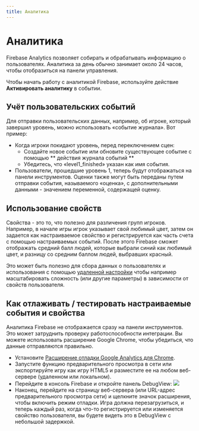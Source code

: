```yaml
---
title: Аналитика
---
```

# Аналитика

Firebase Analytics позволяет собирать и обрабатывать информацию о пользователях. Аналитика за день обычно занимает около 24 часов, чтобы отобразиться на панели управления.

Чтобы начать работу с аналитикой Firebase, используйте действие **Активировать аналитику** в событии.

## Учёт пользовательских событий

Для отправки пользовательских данных, например, об игроке, который завершил уровень, можно использовать «событие журнала». Вот пример:

   - Когда игроки покидают уровень, перед переключением сцен:
      - Создайте новое событие или обновите существующее событие с помощью ** действия журнала событий **
      - Убедитесь, что «level1_finished» указан как имя события.
   - Пользователи, прошедшие уровень 1, теперь будут отображаться на панели инструментов.
Оценки также могут быть переданы путем отправки события, называемого «оценка», с дополнительными данными - значением переменной, содержащей оценку.

## Использование свойств

Свойства - это то, что полезно для различения групп игроков. Например, в начале игры игрок указывает свой любимый цвет, затем он задается как настраиваемое свойство и регистрируется как часть счета с помощью настраиваемых событий. После этого Firebase сможет отображать средний балл людей, которые выбрали синий как любимый цвет, и разницу со средним баллом людей, выбравших красный.

Это может быть полезно для сбора данных о пользователях и использования с помощью [удаленной настройки](/ru/gdevelop5/all-features/firebase/rc) чтобы например масштабировать сложность (или другие параметры) в зависимости от свойств пользователя.

## Как отлаживать / тестировать настраиваемые события и свойства

Аналитика Firebase не отображается сразу на панели инструментов. Это может затруднить проверку работоспособности интеграции. Вы можете использовать расширение Google Chrome, чтобы убедиться, что данные отправляются правильно.

  - Установите [Расширение отладки Google Analytics для Chrome](https://chrome.google.com/webstore/detail/google-analytics-debugger/jnkmfdileelhofjcijamephohjechhna).
  - Запустите функцию предварительного просмотра в сети или экспортируйте игру как игру HTML5 и разместите ее на любом веб-сервере (удаленном или локальном).
  - Перейдите в консоль Firebase и откройте панель DebugView: ![](/gdevelop5/all-features/firebase/analytics1.png)
  - Наконец, перейдите на страницу веб-сервера (или URL-адрес предварительного просмотра сети) и щелкните значок расширения, чтобы включить режим отладки. Игра должна перезагрузиться, и теперь каждый раз, когда что-то регистрируется или изменяется свойство пользователя, вы будете видеть это в DebugView с небольшой задержкой.
